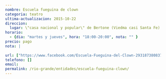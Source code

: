 ```yaml
---
nombre: Escuela fueguina de clown
categoria: teatro
ultima-actualizacion: 2015-10-22
direccion: 
  lugar: \"casa nacional y popular\" de Bertone (Viedma casi Santa Fe)
horario: 
  - {dia: "martes y jueves", hora: "18:00-20:00", nota: "" }
precio: pago
nota: | 
  
url: ["https://www.facebook.com/Escuela-Fueguina-del-Clown-293187380837768/", "https://www.facebook.com/elcalcetinroto.companiateatral"]
telefono: []
email: 
permalink: /rio-grande/entidades/escuela-fueguina-clown/
---
```

